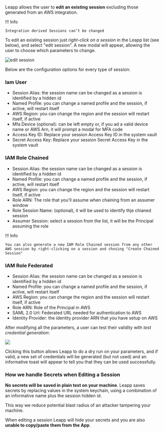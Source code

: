 Leapp allows the user to **edit an existing session** excluding those generated from an AWS integration.

!!! Info
  
    Integration derived Sessions can’t be changed

To edit an existing session just *right-click on a session* in the Leapp list (see below), and select "edit session".
A new modal will appear, allowing the user to choose which parameters to change.

![edit session](../images/editsession.png)

Below are the configuration options for every type of session:

### Iam User
- Session Alias: the session name can be changed as a session is identified by a hidden id
- Named Profile: you can change a named profile and the session, if active, will restart itself
- AWS Region: you can change the region and the session will restart itself, if active
- Mfa Device (optional): can be left empty or, if you ad a valid device name or AWS Arn, it will prompt a modal for MFA code
- Access Key ID: Replace your session Access Key ID in the system vault
- Secret Access Key: Replace your session Secret Access Key in the system vault

### IAM Role Chained
- Session Alias: the session name can be changed as a session is identified by a hidden id
- Named Profile: you can change a named profile and the session, if active, will restart itself
- AWS Region: you can change the region and the session will restart itself, if active
- Role ARN: The role that you'll assume when chaining from an assumer window
- Role Session Name: (optional), it will be used to identify thje chianed session
- Assumer Session: select a session from the list, it will be the Principal assuming the role

!!! Info

    You can also generate a new IAM Role Chained session from any other AWS session by right-clicking on a session and chosing "Create Chained Session"

### IAM Role Federated
- Session Alias: the session name can be changed as a session is identified by a hidden id
- Named Profile: you can change a named profile and the session, if active, will restart itself
- AWS Region: you can change the region and the session will restart itself, if active
- Role ARN: Role of the Principal in AWS
- SAML 2.0 Url: Federated URL needed for authentication to AWS
- Identity Provider: the identity provider ARN that you have setup on AWS

After modifying all the parameters, a user can test their validity with *test credential generation*:

![](../images/testconnection.png)

Clicking this button allows Leapp to do a dry run on your parameters, and if valid, a new set of credentials 
will be generated (but not used) and an informative toast will appear to tell you that they can be used successfully.

### How we handle Secrets when Editing a Session

**No secrets will be saved in plain text on your machine**. 
Leapp saves secrets by replacing values in the system keychain, 
using a combination of an informative name plus the session hidden id.

This way we reduce potential blast radius of an attacker tampering your machine.

When editing a session Leapp will hide your secrets and you are also **unable to copy/paste them from the App**.
